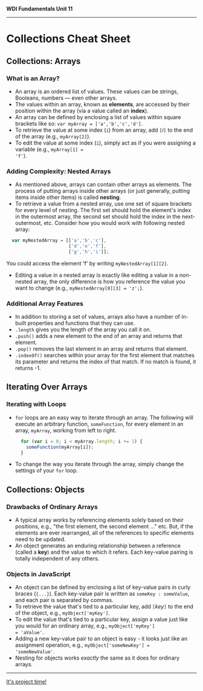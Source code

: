 **WDI Fundamentals Unit 11**

---

# Collections Cheat Sheet

## Collections: Arrays
### What is an Array?
  * An array is an ordered list of values. These values can be strings, Booleans,
  numbers — even other arrays.
  * The values within an array, known as **elements**, are accessed by their
  position within the array (via a value called an **index**).
  * An array can be defined by enclosing a list of values within square brackets
  like so: <code>var myArray = ['a','b','c','d']</code>.
  * To retrieve the value at some index (`i`) from an array, add `[`*i*`]` to the
  end of the array (e.g., `myArray[2]`).
  * To edit the value at some index (`i`), simply act as if you were assigning a
  variable (e.g., <code>myArray[1] = 'f'</code>).

### Adding Complexity: Nested Arrays
  * As mentioned above, arrays can contain other arrays as elements. The process of putting arrays inside other arrays (or just generally, putting items inside other items) is called **nesting**.
  * To retrieve a value from a nested array, use one set of square brackets for every level of nesting. The first set should hold the element's index in the outermost array, the second set should hold the index in the next-outermost, etc. Consider how you would work with following nested array:

  ```javascript
    var myNestedArray = [['a','b','c'],
                         ['d','e','f'],
                         ['g','h','i']];
  ```
  You could access the element 'f' by writing `myNestedArray[1][2]`.
  * Editing a value in a nested array is exactly like editing a value in a non-nested array, the only difference is how you reference the value you want to change (e.g., <code>myNestedArray[0][3] = 'z';</code>).

### Additional Array Features
  * In addition to storing a set of values, arrays also have a number of in-built properties and functions that they can use.
  * `.length` gives you the length of the array you call it on.
  * `.push()` adds a new element to the end of an array and returns that element.
  * `.pop()` removes the last element in an array and returns that element.
  * `.indexOf()` searches within your array for the first element that matches its parameter and returns the index of that match. If no match is found, it returns -1.

## Iterating Over Arrays
### Iterating with Loops
  * `for` loops are an easy way to iterate through an array. The following will execute an arbitrary function, `someFunction`, for every element in an array, `myArray`, working from left to right.

    ```javascript
      for (var i = 0; i < myArray.length; i += 1) {
        someFunction(myArray[i]);
      }
    ```
  * To change the way you iterate through the array, simply change the settings of your `for` loop.

## Collections: Objects
### Drawbacks of Ordinary Arrays
  * A typical array works by referencing elements solely based on their positions, e.g., "the first element, the second element ..." etc. But, if the elements are ever rearranged, all of the references to specific elements need to be updated.
  * An object generates an enduring relationship between a reference (called a **key**) and the value to which it refers. Each key-value pairing is totally independent of any others.
### Objects in JavaScript
  * An object can be defined by enclosing a list of key-value pairs in curly braces (`{...}`). Each key-value pair is written as `someKey : someValue`, and each pair is separated by commas.
  * To retrieve the value that's tied to a particular key, add `[`*key*`]` to the end of the object, e.g., <code>myObject['myKey']</code>.
  * To edit the value that's tied to a particular key, assign a value just like you would for an ordinary array, e.g., <code>myObject['myKey'] = 'aValue'</code>.
  * Adding a new key-value pair to an object is easy - it looks just like an assignment operation, e.g., <code>myObject['someNewKey'] = 'someNewValue'</code>.
  * Nesting for objects works *exactly* the same as it does for ordinary arrays.

---
[It's project time!](12_assessment.md)
